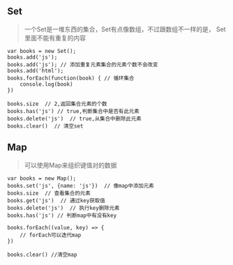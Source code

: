 ## Set 

> 一个Set是一堆东西的集合，Set有点像数组，不过跟数组不一样的是， Set里面不能有重复的内容

```
var books = new Set();
books.add('js');
books.add('js'); // 添加重复元素集合的元素个数不会改变
books.add('html'); 
books.forEach(function(book) { // 循环集合
    console.log(book)
})

books.size  // 2,返回集合元素的个数
books.has('js') // true,判断集合中是否有此元素
books.delete('js')  // true,从集合中删除此元素
books.clear()  // 清空set

```

## Map 

> 可以使用Map来组织键值对的数据

```
var books = new Map();
books.set('js', {name: 'js'})  // 像map中添加元素
books.size  // 查看集合的元素
books.get('js')  // 通过key获取值
books.delete('js')  // 执行key删除元素
books.has('js') // 判断map中有没有key

books.forEach((value, key) => {
    // forEach可以迭代map
})

books.clear() //清空map
```